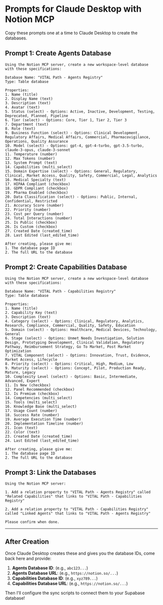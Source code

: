 # Prompts for Claude Desktop with Notion MCP

Copy these prompts one at a time to Claude Desktop to create the databases.

## Prompt 1: Create Agents Database

```
Using the Notion MCP server, create a new workspace-level database with these specifications:

Database Name: "VITAL Path - Agents Registry"
Type: Table database

Properties:
1. Name (title)
2. Display Name (text)
3. Description (text)
4. Avatar (text)
5. Status (select) - Options: Active, Inactive, Development, Testing, Deprecated, Planned, Pipeline
6. Tier (select) - Options: Core, Tier 1, Tier 2, Tier 3
7. Department (text)
8. Role (text)
9. Business Function (select) - Options: Clinical Development, Regulatory Affairs, Medical Affairs, Commercial, Pharmacovigilance, Operations, Quality Assurance
10. Model (select) - Options: gpt-4, gpt-4-turbo, gpt-3.5-turbo, claude-3-opus, claude-3-sonnet
11. Temperature (number)
12. Max Tokens (number)
13. System Prompt (text)
14. Capabilities (multi_select)
15. Domain Expertise (select) - Options: General, Regulatory, Clinical, Market Access, Quality, Safety, Commercial, Legal, Analytics
16. Medical Specialty (text)
17. HIPAA Compliant (checkbox)
18. GDPR Compliant (checkbox)
19. Pharma Enabled (checkbox)
20. Data Classification (select) - Options: Public, Internal, Confidential, Restricted
21. Accuracy Score (number)
22. Priority (number)
23. Cost per Query (number)
24. Total Interactions (number)
25. Is Public (checkbox)
26. Is Custom (checkbox)
27. Created Date (created_time)
28. Last Edited (last_edited_time)

After creating, please give me:
1. The database page ID
2. The full URL to the database
```

## Prompt 2: Create Capabilities Database

```
Using the Notion MCP server, create a new workspace-level database with these specifications:

Database Name: "VITAL Path - Capabilities Registry"
Type: Table database

Properties:
1. Name (title)
2. Capability Key (text)
3. Description (text)
4. Category (select) - Options: Clinical, Regulatory, Analytics, Research, Compliance, Commercial, Quality, Safety, Education
5. Domain (select) - Options: Healthcare, Medical Devices, Technology, General
6. Stage (select) - Options: Unmet Needs Investigation, Solution Design, Prototyping Development, Clinical Validation, Regulatory Pathway, Reimbursement Strategy, Go To Market, Post Market Optimization
7. VITAL Component (select) - Options: Innovation, Trust, Evidence, Market Access, Lifecycle
8. Priority (select) - Options: Critical, High, Medium, Low
9. Maturity (select) - Options: Concept, Pilot, Production Ready, Mature, Legacy
10. Complexity Level (select) - Options: Basic, Intermediate, Advanced, Expert
11. Is New (checkbox)
12. Panel Recommended (checkbox)
13. Is Premium (checkbox)
14. Competencies (multi_select)
15. Tools (multi_select)
16. Knowledge Base (multi_select)
17. Usage Count (number)
18. Success Rate (number)
19. Average Execution Time (number)
20. Implementation Timeline (number)
21. Icon (text)
22. Color (text)
23. Created Date (created_time)
24. Last Edited (last_edited_time)

After creating, please give me:
1. The database page ID
2. The full URL to the database
```

## Prompt 3: Link the Databases

```
Using the Notion MCP server:

1. Add a relation property to "VITAL Path - Agents Registry" called "Related Capabilities" that links to "VITAL Path - Capabilities Registry"

2. Add a relation property to "VITAL Path - Capabilities Registry" called "Linked Agents" that links to "VITAL Path - Agents Registry"

Please confirm when done.
```

---

## After Creation

Once Claude Desktop creates these and gives you the database IDs, come back here and provide:

1. **Agents Database ID**: (e.g., `abc123...`)
2. **Agents Database URL**: (e.g., `https://notion.so/...`)
3. **Capabilities Database ID**: (e.g., `xyz789...`)
4. **Capabilities Database URL**: (e.g., `https://notion.so/...`)

Then I'll configure the sync scripts to connect them to your Supabase database!
